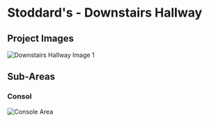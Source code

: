 # Stoddard's - Downstairs Hallway

## Project Images

![Downstairs Hallway Image 1](https://storage.googleapis.com/msgsndr/zTjqcEq3Ndj90wvhfc47/media/676881207e62115cb0b11c3d.jpeg)

## Sub-Areas

### Consol
![Console Area](https://storage.googleapis.com/msgsndr/zTjqcEq3Ndj90wvhfc47/media/676881207e62115cb0b11c3d.jpeg)
